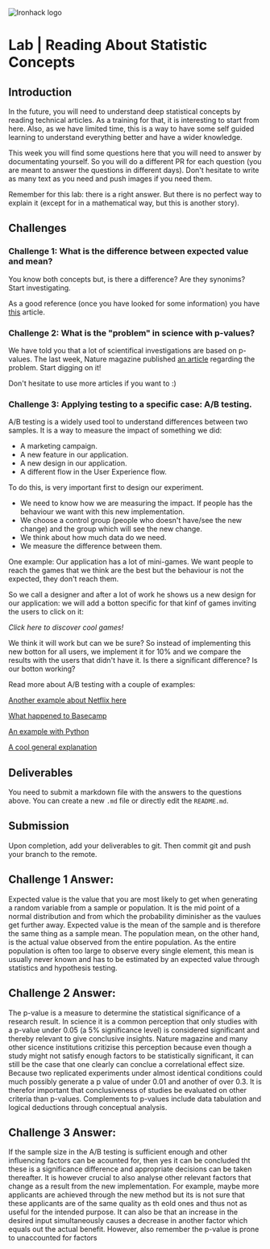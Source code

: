 ![Ironhack logo](https://i.imgur.com/1QgrNNw.png)

# Lab | Reading About Statistic Concepts

## Introduction

In the future, you will need to understand deep statistical concepts by reading technical articles. As a training for that, it is interesting to start from here. Also, as we have limited time, this is a way to have some self guided learning to understand everything better and have a wider knowledge.

This week you will find some questions here that you will need to answer by documentating yourself. So you will do a different PR for each question (you are meant to answer the questions in different days). Don't hesitate to write as many text as you need and push images if you need them.

Remember for this lab: there is a right answer. But there is no perfect way to explain it (except for in a mathematical way, but this is another story).

## Challenges

### Challenge 1: What is the difference between expected value and mean?
You know both concepts but, is there a difference? Are they synonims? Start investigating. 

As a good reference (once you have looked for some information) you have   [this](http://expected.news/value2) article.

### Challenge 2: What is the "problem" in science with p-values?
We have told you that a lot of scientifical investigations are based on p-values. The last week, Nature magazine published [an article](http://nature.social/statistical4) regarding the problem. Start digging on it!

Don't hesitate to use more articles if you want to :)


### Challenge 3: Applying testing to a specific case: A/B testing.
A/B testing is a widely used tool to understand differences between two samples. It is a way to measure the impact of something we did: 
* A marketing campaign.
* A new feature in our application. 
* A new design in our application.
* A different flow in the User Experience flow.

To do this, is very important first to design our experiment. 
* We need to know how we are measuring the impact. If people has the behaviour we want with this new implementation.
* We choose a control group (people who doesn't have/see the new change) and the group which will see the new change. 
* We think about how much data do we need.
* We measure the difference between them.

One example:
Our application has a lot of mini-games. We want people to reach the games that we think are the best but the behaviour is not the expected, they don't reach them.

So we call a designer and after a lot of work he shows us a new design for our application: we will add a botton specific for that kinf of games inviting the users to click on it:

*Click here to discover cool games!*

We think it will work but can we be sure? So instead of implementing this new botton for all users, we implement it for 10% and we compare the results with the users that didn't have it. Is there a significant difference? Is our botton working?

Read more about A/B testing with a couple of examples:

[Another example about Netflix here](http://select.video/artwork4)

[What happened to Basecamp](http://millions.social/tested7)

[An example with Python](http://math.social/tested3)

[A cool general explanation](http://arts.show/tested7)

## Deliverables
You need to submit a markdown file with the answers to the questions above. You can create a new `.md` file or directly edit the `README.md`.

## Submission
Upon completion, add your deliverables to git. Then commit git and push your branch to the remote.

##  Challenge 1 Answer:

Expected value is the value that you are most likely to get when generating a random variable from a sample or population. It is the mid point of a normal distribution and from which the probability diminisher as the vaulues get further away. Expected value is the mean of the sample and is therefore the same thing as a sample mean. The population mean, on the other hand, is the actual value observed from the entire population. As the entire population is often too large to observe every single element, this mean is usually never known and has to be estimated by an expected value through statistics and hypothesis testing. 


##  Challenge 2 Answer:

The p-value is a measure to determine the statistical significance of a research result. In science it is a common perception that only studies with a p-value under 0.05 (a 5% significance level) is considered significant and thereby relevant to give conclusive insights. Nature magazine and many other sicence institutions critizise this perception because even though a study might not satisfy enough factors to be statistically significant, it can still be the case that one clearly can conclue a correlational effect size. Because two replicated experiments under almost identical conditions could much possibly generate a p value of under 0.01 and another of over 0.3. It is therefor important that conclusiveness of studies be evaluated on other criteria than p-values. Complements to p-values include data tabulation and logical deductions through conceptual analysis. 


##  Challenge 3 Answer:
If the sample size in the A/B testing is sufficient enough and other influencing factors can be acounted for, then yes it can be concluded tht these is a significance difference and appropriate decisions can be taken thereafter. It is however crucial to also analyse other relevant factors that change as a result from the new implementation. For example, maybe more applicants are achieved through the new method but its is not sure that these applicants are of the same quality as th eold ones and thus not as useful for the intended purpose. It can also be that an increase in the desired input simultaneously causes a decrease in another factor which equals out the actual benefit. However, also remember the p-value is prone to unaccounted for factors 
